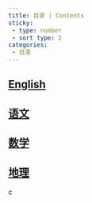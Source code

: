 ```yaml
---
title: 目录 | Contents
sticky:
 - type: number
 - sort type: 2
categories:
 - 目录
---
```

## [English](/Note/English/words/common.md)
## [语文](/Note/Chinese/ancient.md)
## [数学](/Note/math/Tongg.md)
## [地理](/Note/geography/1.md)
c